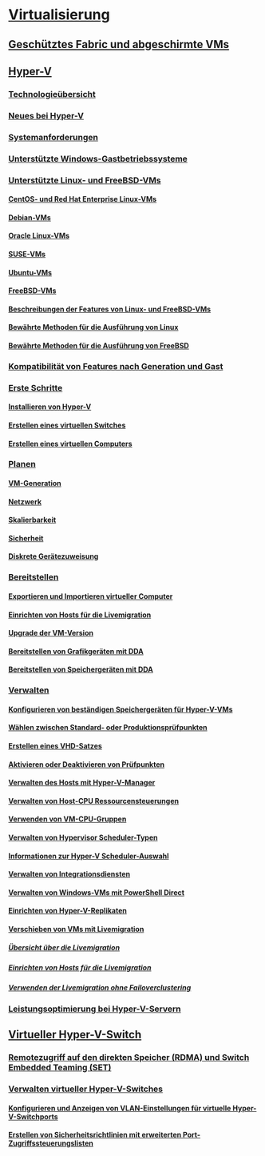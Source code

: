 # [Virtualisierung](virtualization.md)

## [Geschütztes Fabric und abgeschirmte VMs](../security/guarded-fabric-shielded-vm/guarded-fabric-and-shielded-vms-top-node.md)

## [Hyper-V](hyper-v/Hyper-V-on-Windows-Server.md)
### [Technologieübersicht](hyper-v/Hyper-V-Technology-Overview.md)
### [Neues bei Hyper-V](hyper-v/What-s-new-in-Hyper-V-on-Windows.md)
### [Systemanforderungen](hyper-v/System-requirements-for-Hyper-V-on-Windows.md)
### [Unterstützte Windows-Gastbetriebssysteme](hyper-v/Supported-Windows-guest-operating-systems-for-Hyper-V-on-Windows.md)
### [Unterstützte Linux- und FreeBSD-VMs](hyper-v/Supported-Linux-and-FreeBSD-virtual-machines-for-Hyper-V-on-Windows.md)
#### [CentOS- und Red Hat Enterprise Linux-VMs](hyper-v/Supported-CentOS-and-Red-Hat-Enterprise-Linux-virtual-machines-on-Hyper-V.md)
#### [Debian-VMs](hyper-v/Supported-Debian-virtual-machines-on-Hyper-V.md)
#### [Oracle Linux-VMs](hyper-v/Supported-Oracle-Linux-virtual-machines-on-Hyper-V.md)
#### [SUSE-VMs](hyper-v/Supported-SUSE-virtual-machines-on-Hyper-V.md)
#### [Ubuntu-VMs](hyper-v/Supported-Ubuntu-virtual-machines-on-Hyper-V.md)
#### [FreeBSD-VMs](hyper-v/Supported-FreeBSD-virtual-machines-on-Hyper-V.md)
#### [Beschreibungen der Features von Linux- und FreeBSD-VMs](hyper-v/Feature-Descriptions-for-Linux-and-FreeBSD-virtual-machines-on-Hyper-V.md)
#### [Bewährte Methoden für die Ausführung von Linux](hyper-v/Best-Practices-for-running-Linux-on-Hyper-V.md)
#### [Bewährte Methoden für die Ausführung von FreeBSD](hyper-v/Best-practices-for-running-FreeBSD-on-Hyper-V.md)
### [Kompatibilität von Features nach Generation und Gast](hyper-v/Hyper-V-feature-compatibility-by-generation-and-guest.md)
### [Erste Schritte](hyper-v/get-started/Get-started-with-Hyper-V-on-Windows.md)
#### [Installieren von Hyper-V](hyper-v/get-started/Install-the-Hyper-V-role-on-Windows-Server.md)
#### [Erstellen eines virtuellen Switches](hyper-v/get-started/create-a-virtual-switch-for-Hyper-V-virtual-machines.md)
#### [Erstellen eines virtuellen Computers](hyper-v/get-started/create-a-virtual-machine-in-Hyper-V.md)
### [Planen](hyper-v/plan/Plan-Hyper-V-on-Windows-Server.md)
#### [VM-Generation](hyper-v/plan/Should-I-create-a-generation-1-or-2-virtual-machine-in-Hyper-V.md)
#### [Netzwerk](hyper-v/plan/plan-hyper-v-networking-in-windows-server.md)
#### [Skalierbarkeit](hyper-v/plan/plan-hyper-v-scalability-in-windows-server.md)
#### [Sicherheit](hyper-v/plan/plan-hyper-v-security-in-windows-server.md)
#### [Diskrete Gerätezuweisung](hyper-v/plan/plan-for-deploying-devices-using-discrete-device-assignment.md)
### [Bereitstellen](hyper-v/deploy/Deploy-Hyper-V-on-Windows-Server.md)
#### [Exportieren und Importieren virtueller Computer](hyper-v/deploy/Export-and-import-virtual-machines.md)
#### [Einrichten von Hosts für die Livemigration](hyper-v/deploy/Set-up-hosts-for-live-migration-without-Failover-Clustering.md)
#### [Upgrade der VM-Version](hyper-v/deploy/Upgrade-virtual-machine-version-in-Hyper-V-on-Windows-or-Windows-Server.md)
#### [Bereitstellen von Grafikgeräten mit DDA](hyper-v/deploy/deploying-graphics-devices-using-dda.md)
#### [Bereitstellen von Speichergeräten mit DDA](hyper-v/deploy/deploying-storage-devices-using-dda.md)
### [Verwalten](hyper-v/manage/Manage-Hyper-V-on-Windows-Server.md)
#### [Konfigurieren von beständigen Speichergeräten für Hyper-V-VMs](hyper-v/manage/persistent-memory-cmdlets.md)
#### [Wählen zwischen Standard- oder Produktionsprüfpunkten](hyper-v/manage/Choose-between-standard-or-production-checkpoints-in-Hyper-V.md)
#### [Erstellen eines VHD-Satzes](hyper-v/manage/Create-VHDSet-file.md)
#### [Aktivieren oder Deaktivieren von Prüfpunkten](hyper-v/manage/Enable-or-disable-checkpoints-in-Hyper-V.md)
#### [Verwalten des Hosts mit Hyper-V-Manager](hyper-v/manage/Remotely-manage-Hyper-V-hosts.md)
#### [Verwalten von Host-CPU Ressourcensteuerungen](hyper-v/manage/manage-hyper-v-minroot-2016.md)
#### [Verwenden von VM-CPU-Gruppen](hyper-v/manage/manage-hyper-v-cpugroups.md)
#### [Verwalten von Hypervisor Scheduler-Typen](hyper-v/manage/manage-hyper-v-scheduler-types.md)
#### [Informationen zur Hyper-V Scheduler-Auswahl](hyper-v/manage/about-hyper-v-scheduler-type-selection.md)
#### [Verwalten von Integrationsdiensten](hyper-v/manage/Manage-Hyper-V-integration-services.md)
#### [Verwalten von Windows-VMs mit PowerShell Direct](hyper-v/manage/Manage-Windows-virtual-machines-with-powershell-direct.md)
#### [Einrichten von Hyper-V-Replikaten](hyper-v/manage/Set-up-Hyper-V-Replica.md) 
#### [Verschieben von VMs mit Livemigration](hyper-v/manage/Live-migration-overview.md) 
##### [Übersicht über die Livemigration](hyper-v/manage/Live-migration-overview.md) 
##### [Einrichten von Hosts für die Livemigration](hyper-v/deploy/Set-up-hosts-for-live-migration-without-Failover-Clustering.md) 
##### [Verwenden der Livemigration ohne Failoverclustering](hyper-v/manage/Use-live-migration-without-Failover-Clustering-to-move-a-virtual-machine.md) 
### [Leistungsoptimierung bei Hyper-V-Servern](../administration/performance-tuning/role/hyper-v-server/index.md)
## [Virtueller Hyper-V-Switch](hyper-v-virtual-switch/Hyper-V-Virtual-Switch.md)
### [Remotezugriff auf den direkten Speicher (RDMA) und Switch Embedded Teaming (SET)](hyper-v-virtual-switch/rdMA-and-Switch-Embedded-Teaming.md)
### [Verwalten virtueller Hyper-V-Switches](hyper-v-virtual-switch/Manage-Hyper-V-Virtual-Switch.md)
#### [Konfigurieren und Anzeigen von VLAN-Einstellungen für virtuelle Hyper-V-Switchports](hyper-v-virtual-switch/Configure-and-View-VLAN-Settings-on-Hyper-V-Virtual-Switch-Ports.md)
#### [Erstellen von Sicherheitsrichtlinien mit erweiterten Port-Zugriffssteuerungslisten](hyper-v-virtual-switch/create-Security-Policies-with-extended-Port-Access-Control-lists.md)

